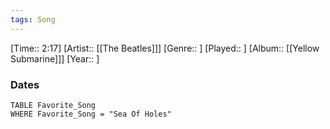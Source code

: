 ```yaml
---
tags: Song  
---
```

[Time:: 2:17]
[Artist:: [[The Beatles]]]
[Genre:: ]
[Played:: ]
[Album:: [[Yellow Submarine]]]
[Year:: ]
### Dates
````dataview
TABLE Favorite_Song
WHERE Favorite_Song = "Sea Of Holes"
````